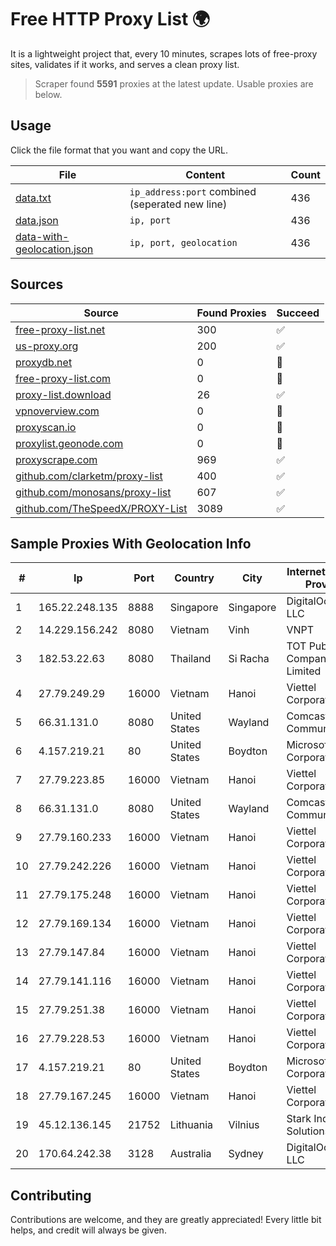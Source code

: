 
# Free HTTP Proxy List 🌍

It is a lightweight project that, every 10 minutes, scrapes lots of free-proxy sites, validates if it works, and serves a clean proxy list.


> Scraper found **5591** proxies at the latest update. Usable proxies are below.

## Usage

Click the file format that you want and copy the URL.


|File|Content|Count|
|----|-------|-----|
|[data.txt](https://raw.githubusercontent.com/themiralay/Proxy-List-World/master/data.txt)|`ip_address:port` combined (seperated new line)|436|
|[data.json](https://raw.githubusercontent.com/themiralay/Proxy-List-World/master/data.json)|`ip, port`|436|
|[data-with-geolocation.json](https://raw.githubusercontent.com/themiralay/Proxy-List-World/master/data-with-geolocation.json)|`ip, port, geolocation`|436|

## Sources

|Source|Found Proxies|Succeed|
|------|-------------|-------|
|[free-proxy-list.net](https://free-proxy-list.net)|300|✅|
|[us-proxy.org](https://www.us-proxy.org)|200|✅|
|[proxydb.net](http://proxydb.net)|0|🚫|
|[free-proxy-list.com](https://free-proxy-list.com/?page=&port=&type%5B%5D=http&type%5B%5D=https&up_time=0&search=Search)|0|🚫|
|[proxy-list.download](https://www.proxy-list.download/HTTP)|26|✅|
|[vpnoverview.com](https://vpnoverview.com/privacy/anonymous-browsing/free-proxy-servers)|0|🚫|
|[proxyscan.io](https://www.proxyscan.io)|0|🚫|
|[proxylist.geonode.com](https://proxylist.geonode.com/api/proxy-list?limit=300&page=1&sort_by=lastChecked&sort_type=desc&protocols=http,https)|0|🚫|
|[proxyscrape.com](https://api.proxyscrape.com/v2/?request=displayproxies&protocol=http&timeout=10000&country=all&ssl=all&anonymity=all)|969|✅|
|[github.com/clarketm/proxy-list](https://raw.githubusercontent.com/clarketm/proxy-list/master/proxy-list-raw.txt)|400|✅|
|[github.com/monosans/proxy-list](https://raw.githubusercontent.com/monosans/proxy-list/main/proxies/http.txt)|607|✅|
|[github.com/TheSpeedX/PROXY-List](https://raw.githubusercontent.com/TheSpeedX/PROXY-List/master/http.txt)|3089|✅|


## Sample Proxies With Geolocation Info

|#|Ip|Port|Country|City|Internet Service Provider|
|-|--|----|-------|----|-------------------------|
|1|165.22.248.135|8888|Singapore|Singapore|DigitalOcean, LLC|
|2|14.229.156.242|8080|Vietnam|Vinh|VNPT|
|3|182.53.22.63|8080|Thailand|Si Racha|TOT Public Company Limited|
|4|27.79.249.29|16000|Vietnam|Hanoi|Viettel Corporation|
|5|66.31.131.0|8080|United States|Wayland|Comcast Cable Communications|
|6|4.157.219.21|80|United States|Boydton|Microsoft Corporation|
|7|27.79.223.85|16000|Vietnam|Hanoi|Viettel Corporation|
|8|66.31.131.0|8080|United States|Wayland|Comcast Cable Communications|
|9|27.79.160.233|16000|Vietnam|Hanoi|Viettel Corporation|
|10|27.79.242.226|16000|Vietnam|Hanoi|Viettel Corporation|
|11|27.79.175.248|16000|Vietnam|Hanoi|Viettel Corporation|
|12|27.79.169.134|16000|Vietnam|Hanoi|Viettel Corporation|
|13|27.79.147.84|16000|Vietnam|Hanoi|Viettel Corporation|
|14|27.79.141.116|16000|Vietnam|Hanoi|Viettel Corporation|
|15|27.79.251.38|16000|Vietnam|Hanoi|Viettel Corporation|
|16|27.79.228.53|16000|Vietnam|Hanoi|Viettel Corporation|
|17|4.157.219.21|80|United States|Boydton|Microsoft Corporation|
|18|27.79.167.245|16000|Vietnam|Hanoi|Viettel Corporation|
|19|45.12.136.145|21752|Lithuania|Vilnius|Stark Industries Solutions LTD|
|20|170.64.242.38|3128|Australia|Sydney|DigitalOcean, LLC|



## Contributing

Contributions are welcome, and they are greatly appreciated! Every
little bit helps, and credit will always be given.

